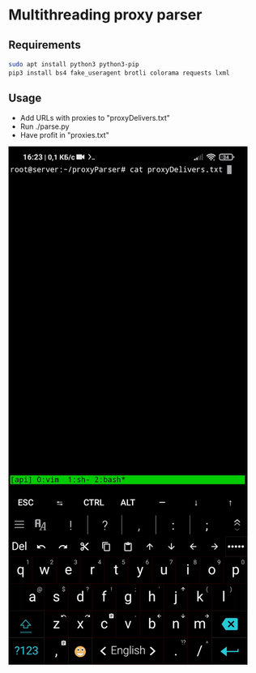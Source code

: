 # Multithreading proxy parser

## Requirements
```sh
sudo apt install python3 python3-pip
pip3 install bs4 fake_useragent brotli colorama requests lxml
```

## Usage
- Add URLs with proxies to "proxyDelivers.txt"
- Run ./parse.py
- Have profit in "proxies.txt"

![gif](presentation.gif)